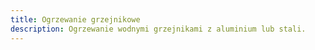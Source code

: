```yaml
---
title: Ogrzewanie grzejnikowe
description: Ogrzewanie wodnymi grzejnikami z aluminium lub stali.
---
```

